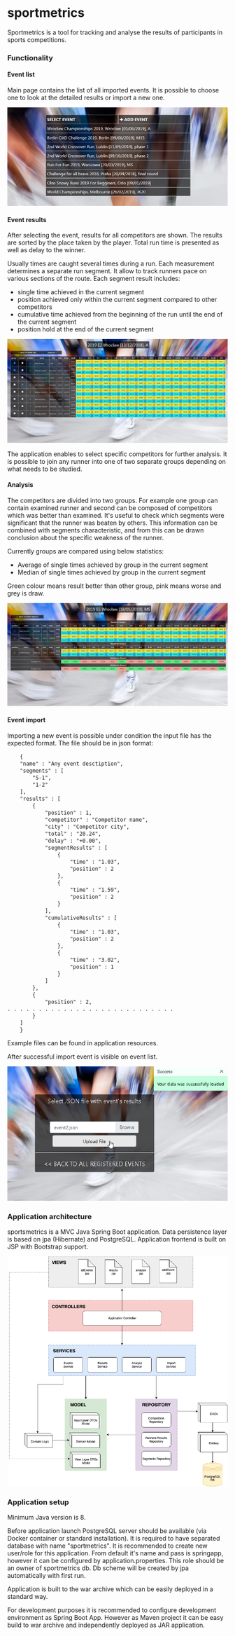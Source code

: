 # sportmetrics

Sportmetrics is a tool for tracking and analyse the results of participants in sports competitions.

### Functionality

#### Event list

Main page contains the list of all imported events. It is possible to choose one to look 
at the detailed results or import a new one. 

![image](images/events.png) 

#### Event results

After selecting the event, results for all competitors are shown. The results are sorted by the 
place taken by the player. Total run time is presented as well as delay to the winner.

Usually times are caught several times during a run. Each measurement determines a separate run segment.
It allow to track runners pace on various sections of the route. Each segment result includes:
- single time achieved in the current segment
- position achieved only within the current segment compared to other competitors
- cumulative time achieved from the beginning of the run until the end of the current segment
- position hold at the end of the current segment

![image](images/results.png) 

The application enables to select specific competitors for further analysis. It is possible to join any runner 
into one of two separate groups depending on what needs to be studied.

#### Analysis

The competitors are divided into two groups. For example one group can contain examined runner and second can be 
composed of competitors which was better than examined. It's useful to check which segments were significant that the
runner was beaten by others. This information can be combined with segments characteristic, and from this can be drawn 
conclusion about the specific weakness of the runner.  

Currently groups are compared using below statistics:
- Average of single times achieved by group in the current segment
- Median of single times achieved by group in the current segment 

Green colour means result better than other group, pink means worse and grey is draw. 

![image](images/analysis.png) 

#### Event import

Importing a new event is possible under condition the input file has the expected format. 
The file should be in json format:

		{
		"name" : "Any event desctiption",
		"segments" : [
			"S-1",
			"1-2"
		],
		"results" : [
			{
				"position" : 1,
				"competitor" : "Competitor name",
				"city" : "Competitor city",
				"total" : "20.24",
				"delay" : "+0.00",
				"segmentResults" : [
					{
						"time" : "1.03",
						"position" : 2
					},
					{
						"time" : "1.59",
						"position" : 2
					}
				],
				"cumulativeResults" : [
					{
						"time" : "1.03",
						"position" : 2
					},
					{
						"time" : "3.02",
						"position" : 1
					}
				]
			},
			{
				"position" : 2,
	. . . . . . . . . . . . . . . . . . . . . . . . . . . 
			}
		]
		}

Example files can be found in application resources.

After successful import event is visible on event list.

![image](images/import.png) 

### Application architecture

sportsmetrics is a MVC Java Spring Boot application. Data persistence layer is based on jpa (Hibernate) and PostgreSQL.
Application frontend is built on JSP with Bootstrap support. 

![image](images/architecture.png)

### Application setup 

Minimum Java version is 8. 

Before application launch PostgreSQL server should be available (via Docker container or standard installation).
It is required to have separated database with name "sportmetrics". It is recommended
to create new user/role for this application. From default it's name and pass is springapp,
however it can be configured by application.properties. This role should be an owner of sportmetrics 
db. Db scheme will be created by jpa automatically with first run.

Application is built to the war archive which can be easily deployed in a standard way. 

For development purposes it is recommended to configure development environment as Spring Boot App.
However as Maven project it can be easy build to war archive and independently deployed as JAR application.
